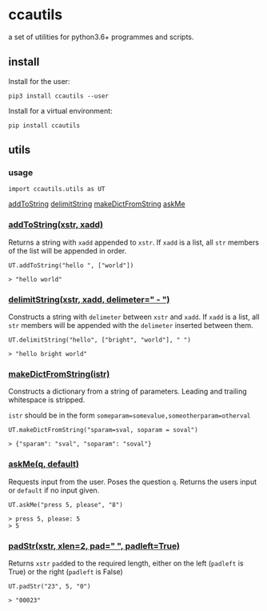 # ccautils

a set of utilities for python3.6+ programmes and scripts.

## install

Install for the user:
```
pip3 install ccautils --user
```

Install for a virtual environment:
```
pip install ccautils
```

## utils

### usage

```
import ccautils.utils as UT
```

<a name=menu></a>
[addToString](#addtostring)
[delimitString](#delimitstring)
[makeDictFromString](#makedictfromstring)
[askMe](#askme)

<a name=addtostring></a>
### [addToString(xstr, xadd)](#menu)

Returns a string with `xadd` appended to `xstr`.  If `xadd` is a list, all
`str` members of the list will be appended in order.

```
UT.addToString("hello ", ["world"])

> "hello world"
```

<a name=delimitstring></a>
### [delimitString(xstr, xadd, delimeter=" - ")](#menu)

Constructs a string with `delimeter` between `xstr` and `xadd`.
If `xadd` is a list, all `str` members will be appended with the
`delimeter` inserted between them.

```
UT.delimitString("hello", ["bright", "world"], " ")

> "hello bright world"
```

<a name=makedictfromstring></a>
### [makeDictFromString(istr)](#menu)

Constructs a dictionary from a string of parameters. Leading and trailing
whitespace is stripped.

`istr` should be in the form `someparam=somevalue,someotherparam=otherval`

```
UT.makeDictFromString("sparam=sval, soparam = soval")

> {"sparam": "sval", "soparam": "soval"}
```

<a name=askme></a>
### [askMe(q, default)](#menu)

Requests input from the user.  Poses the question `q`. Returns the users
input or `default` if no input given.

```
UT.askMe("press 5, please", "8")

> press 5, please: 5
> 5
```

<a name=padstr></a>
### [padStr(xstr, xlen=2, pad=" ", padleft=True)](#menu)

Returns `xstr` `pad`ded to the required length, either on the
left (`padleft` is True) or the right (`padleft` is False)

```
UT.padStr("23", 5, "0")

> "00023"
```

[modeline]: # ( vim: set ft=markdown tw=74 fenc=utf-8 spell spl=en_gb mousemodel=popup: )
